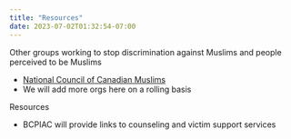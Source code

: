 ```yaml
---
title: "Resources"
date: 2023-07-02T01:32:54-07:00
---
```


Other groups working to stop discrimination against Muslims and people perceived to be Muslims
- [National Council of Canadian Muslims](https://www.nccm.ca)
- We will add more orgs here on a rolling basis

Resources
- BCPIAC will provide links to counseling and victim support services
